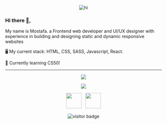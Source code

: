 <p align="center">
  <img src="https://i.imgur.com/pOPigDP.gif" alt="hi">
</p>

<!--
How to make this gif ?
I made my with https://codesandbox.io/s/github-profile-2ijk7
Then i recorded my screen to gif on Mac with Quicktime  and save result to [assets/github.mov](assets/github.mov)
This [gist](https://gist.github.com/tskaggs/6394639) help me to create a dedicated command that convert MOV to GIF.
Type this command `make generate-gif` to generate [assets/github.gif](assets/github.gif)

Creadits to Mathieu Ledru
-->

### Hi there 👋,

My name is Mostafa. a Frontend web developer and UI/UX designer with experience in building and designing static and dynamic responsive websites

🖥️ My current stack: HTML, CSS, SASS, Javascript, React.

📝 Currently learning CS50!

<hr>
<p align="center">
  <img src="https://github-readme-stats.vercel.app/api?username=mostafa-tawfik&show_icons=true&theme=swift&count_private=true">
</p>
<p align="center">
  <img src="https://github-readme-stats.vercel.app/api/top-langs/?username=Mostafa-Tawfik&show_icons=true&theme=swift">
</p>

<p align='center'>
<a href="https://twitter.com/Mostafa__Tawfik"><img height="50" src="https://img.icons8.com/color/96/000000/twitter-squared.png"></a>&nbsp;&nbsp;
<a href="https://www.linkedin.com/in/m8ustafa-tawfik/"><img height="50" src="https://img.icons8.com/color/96/000000/linkedin.png"></a>
</p>

<p  align="center">
  <img src="https://visitor-badge.glitch.me/badge?page_id=Mostafa-Tawfik.Mostafa-Tawfik" alt="visitor badge"/>
</p>
